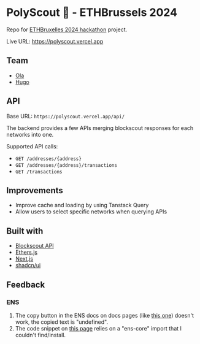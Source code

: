 # PolyScout 🔗 - ETHBrussels 2024

Repo for [ETHBruxelles 2024 hackathon](https://ethglobal.com/events/brussels) project.

Live URL: <https://polyscout.vercel.app>

## Team

- [Ola](https://github.com/omaliszewska)
- [Hugo](https://github.com/Hugoo)

## API

Base URL: `https://polyscout.vercel.app/api/`

The backend provides a few APIs merging blockscout responses for each networks into one.

Supported API calls:

- `GET /addresses/{address}`
- `GET /addresses/{address}/transactions`
- `GET /transactions`

## Improvements

- Improve cache and loading by using Tanstack Query
- Allow users to select specific networks when querying APIs

## Built with

- [Blockscout API](https://docs.blockscout.com/for-users/api)
- [Ethers.js](https://docs.ethers.org/v6/)
- [Next.js](https://nextjs.org/)
- [shadcn/ui](https://ui.shadcn.com/)

## Feedback

### ENS

1. The copy button in the ENS docs on docs pages (like [this one](https://docs.ens.domains/web/quickstart)) doesn't work, the copied text is "undefined".
2. The code snippet on [this page](https://docs.ens.domains/web/quickstart) relies on a "ens-core" import that I couldn't find/install.
